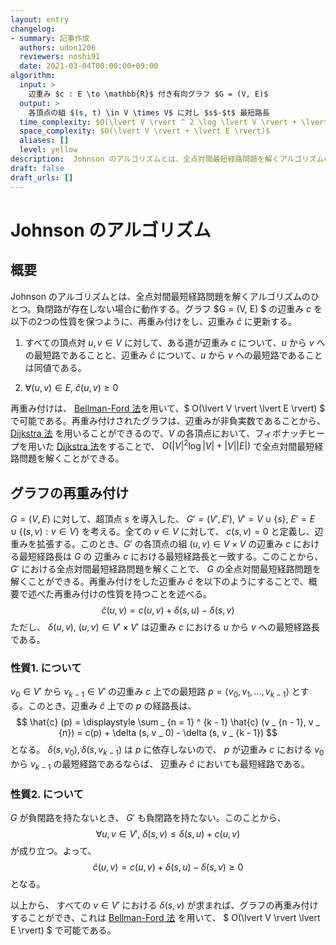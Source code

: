 ```yaml
---
layout: entry
changelog:
- summary: 記事作成
  authors: udon1206
  reviewers: noshi91
  date: 2021-03-04T00:00:00+09:00
algorithm:
  input: >
    辺重み $c : E \to \mathbb{R}$ 付き有向グラフ $G = (V, E)$
  output: >
    各頂点の組 $(s, t) \in V \times V$ に対し $s$-$t$ 最短路長
  time_complexity: $O(\lvert V \rvert ^ 2 \log \lvert V \rvert + \lvert V \rvert\lvert E \rvert)$
  space_complexity: $O(\lvert V \rvert + \lvert E \rvert)$
  aliases: []
  level: yellow
description:  Johnson のアルゴリズムとは、全点対間最短経路問題を解くアルゴリズムのひとつ。負閉路が存在しない場合に動作する。$O(\lvert V \rvert ^ 2 \log \lvert V \rvert + \lvert V \rvert\lvert E \rvert)$ で動く。
draft: false
draft_urls: []
---
```


# Johnson のアルゴリズム

## 概要

Johnson のアルゴリズムとは、全点対間最短経路問題を解くアルゴリズムのひとつ。負閉路が存在しない場合に動作する。グラフ $G = (V, E) $ の辺重み $c$ を以下の2つの性質を保つように、再重み付けをし、辺重み $\hat{c}$ に更新する。

1. すべての頂点対 $u, v \in V$ に対して、ある道が辺重み $c$ について、$u$ から $v$ への最短路であることと、辺重み $\hat{c}$ について、$u$ から $v$ への最短路であることは同値である。

1. $\forall (u, v) \in E, \  \hat{c} (u, v) \geq 0$

再重み付けは、 [Bellman-Ford 法](/bellman-ford)を用いて、$ O(\lvert V \rvert \lvert E \rvert) $ で可能である。再重み付けされたグラフは、辺重みが非負実数であることから、　[Dijkstra 法](/dijkstra) を用いることができるので、$V$ の各頂点において、フィボナッチヒープを用いた [Dijkstra 法](/dijkstra)をすることで、 $O(\lvert V \rvert ^ 2 \log \lvert V \rvert + \lvert V \rvert\lvert E \rvert)$ で全点対間最短経路問題を解くことができる。

## グラフの再重み付け

$G = (V, E)$ に対して、超頂点 $s$ を導入した、 $G' = (V', E')$, $V' = V \cup \lbrace s \rbrace$, $E' = E \cup \lbrace(s, v) : v \in V \rbrace$ を考える。全ての $v \in V$ に対して、 $c(s, v) = 0$ と定義し、辺重みを拡張する。このとき、$G'$ の各頂点の組 $(u, v) \in V \times V$ の辺重み $c$ における最短経路長は $G$ の 辺重み $c$ における最短経路長と一致する。このことから、 $G'$ における全点対間最短経路問題を解くことで、 $G$ の全点対間最短経路問題を解くことができる。再重み付けをした辺重み $\hat{c}$ を以下のようにすることで、概要で述べた再重み付けの性質を持つことを述べる。
$$
\hat{c}(u,v) = c(u, v) + \delta (s, u) - \delta (s, v)
$$
ただし、 $\delta (u, v), \  (u, v) \in V' \times V'$ は辺重み $c$ における $u$ から $v$ への最短経路長である。

### 性質1. について

$v _ 0 \in V'$ から $v _ {k - 1} \in V'$ の辺重み $c$ 上での最短路 $p = \langle v _ 0, v _ 1, \dots, v _ {k - 1}\rangle$ とする。このとき、辺重み $\hat{c}$ 上での $p$ の経路長は、
$$
\hat{c} (p) = \displaystyle \sum _ {n = 1} ^ {k - 1} \hat{c} (v _ {n - 1}, v _ {n}) = c(p) + \delta (s, v _ 0) - \delta (s, v _ {k - 1})
$$
となる。 $\delta (s, v _ 0), \delta (s, v _ {k - 1})$ は $p$ に依存しないので、 $p$ が辺重み $c$ における $v _ 0$ から $v _ {k - 1}$ の最短経路であるならば、 辺重み $\hat{c}$ においても最短経路である。

### 性質2. について

$G$ が負閉路を持たないとき、 $G'$ も負閉路を持たない。このことから、
$$
\forall u, v \in V' ,\ \delta (s, v) \leq \delta (s, u) + c(u, v)
$$
が成り立つ。よって、
$$
\hat{c}(u,v) = c(u, v) + \delta (s, u) - \delta (s, v) \geq 0
$$
となる。

以上から、 すべての $v \in V'$ における $\delta (s, v)$ が求まれば、グラフの再重み付けすることができ、これは [Bellman-Ford 法](/bellman-ford) を用いて、 $ O(\lvert V \rvert \lvert E \rvert) $ で可能である。